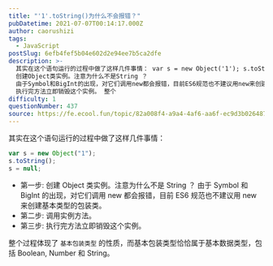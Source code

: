 ```yaml
---
title: "'1'.toString()为什么不会报错？"
pubDatetime: 2021-07-07T00:14:17.000Z
author: caorushizi
tags:
  - JavaScript
postSlug: 6efb4fef5b04e602d2e94ee7b5ca2dfe
description: >-
  其实在这个语句运行的过程中做了这样几件事情： var s = new Object('1'); s.toString(); s = null; 第一步:
  创建Object类实例。注意为什么不是String ？
  由于Symbol和BigInt的出现，对它们调用new都会报错，目前ES6规范也不建议用new来创建基本类型的包装类。 第二步: 调用实例方法。 第三步:
  执行完方法立即销毁这个实例。 整个
difficulty: 1
questionNumber: 437
source: https://fe.ecool.fun/topic/82a008f4-a9a4-4af6-aa6f-ec9d3b026487
---
```


其实在这个语句运行的过程中做了这样几件事情：

```js
var s = new Object("1");
s.toString();
s = null;
```

- 第一步: 创建 Object 类实例。注意为什么不是 String ？ 由于 Symbol 和 BigInt 的出现，对它们调用 new 都会报错，目前 ES6 规范也不建议用 new 来创建基本类型的包装类。
- 第二步: 调用实例方法。
- 第三步: 执行完方法立即销毁这个实例。

整个过程体现了 `基本包装类型` 的性质，而基本包装类型恰恰属于基本数据类型，包括 Boolean, Number 和 String。
